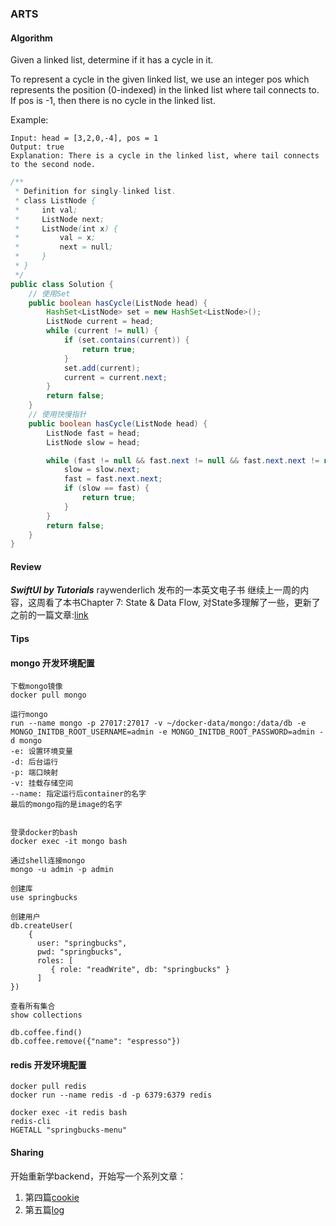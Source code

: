 ### ARTS

#### Algorithm

Given a linked list, determine if it has a cycle in it.

To represent a cycle in the given linked list, we use an integer pos which represents the position (0-indexed) in the linked list where tail connects to. If pos is -1, then there is no cycle in the linked list.

Example:
```
Input: head = [3,2,0,-4], pos = 1
Output: true
Explanation: There is a cycle in the linked list, where tail connects to the second node.
```

```java
/**
 * Definition for singly-linked list.
 * class ListNode {
 *     int val;
 *     ListNode next;
 *     ListNode(int x) {
 *         val = x;
 *         next = null;
 *     }
 * }
 */
public class Solution {
    // 使用Set
    public boolean hasCycle(ListNode head) {
        HashSet<ListNode> set = new HashSet<ListNode>();
        ListNode current = head;
        while (current != null) {
            if (set.contains(current)) {
                return true;
            }
            set.add(current);
            current = current.next;
        }
        return false;
    }
    // 使用快慢指针
    public boolean hasCycle(ListNode head) {
        ListNode fast = head;
        ListNode slow = head;

        while (fast != null && fast.next != null && fast.next.next != null) {
            slow = slow.next;
            fast = fast.next.next;
            if (slow == fast) {
                return true;
            }
        }
        return false;
    }
}
```

#### Review

***SwiftUI by Tutorials*** raywenderlich 发布的一本英文电子书
继续上一周的内容，这周看了本书Chapter 7: State & Data Flow, 对State多理解了一些，更新了之前的一篇文章:[link](https://www.jianshu.com/p/a2a69fb070b0)

#### Tips

#### mongo 开发环境配置

```
下载mongo镜像
docker pull mongo

运行mongo
run --name mongo -p 27017:27017 -v ~/docker-data/mongo:/data/db -e MONGO_INITDB_ROOT_USERNAME=admin -e MONGO_INITDB_ROOT_PASSWORD=admin -d mongo
-e: 设置环境变量
-d: 后台运行
-p: 端口映射
-v: 挂载存储空间
--name: 指定运行后container的名字
最后的mongo指的是image的名字


登录docker的bash
docker exec -it mongo bash

通过shell连接mongo
mongo -u admin -p admin

创建库
use springbucks

创建用户
db.createUser(
    {
      user: "springbucks",
      pwd: "springbucks",
      roles: [
         { role: "readWrite", db: "springbucks" }
      ]
})

查看所有集合
show collections

db.coffee.find()
db.coffee.remove({"name": "espresso"})
```
#### redis 开发环境配置
```
docker pull redis
docker run --name redis -d -p 6379:6379 redis

docker exec -it redis bash
redis-cli
HGETALL "springbucks-menu"
```

#### Sharing

开始重新学backend，开始写一个系列文章：

1. 第四篇[cookie](https://www.jianshu.com/p/740b29bbb0ca)
2. 第五篇[log](https://www.jianshu.com/p/b0c983fa96b8)
